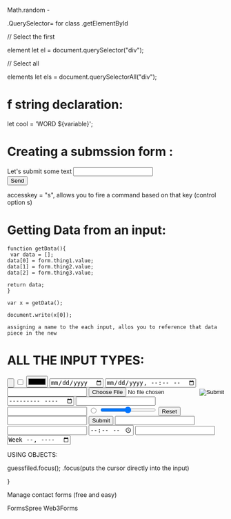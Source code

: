 Math.random - 

.QuerySelector= for class
.getElementById

// Select the first <div> element
let el = document.querySelector("div"); 

// Select all <div> elements
let els = document.querySelectorAll("div"); 



# f string declaration:
let cool = 'WORD ${variable}';


# Creating a submssion form :
<form>
  <div>
    <label for="example">Let's submit some text</label>
    <input id="example" type="text" name="text" />
  </div>
  <div>
    <input type="submit" value="Send" accesskey="s" />
  </div>
</form>

accesskey = "s", allows you to fire a command based on that key (control option s)


# Getting Data from an input:

    function getData(){
     var data = [];
    data[0] = form.thing1.value;
    data[1] = form.thing2.value;
    data[2] = form.thing3.value;

    return data;   
    }

    var x = getData();

    document.write(x[0]);

    assigning a name to the each input, allos you to reference that data piece in the new



# ALL THE INPUT TYPES:

<input type="button">
<input type="checkbox">
<input type="color">
<input type="date">
<input type="datetime-local">
<input type="email">
<input type="file">
<input type="hidden">
<input type="image">
<input type="month">
<input type="number">
<input type="password">
<input type="radio">
<input type="range">
<input type="reset">
<input type="search">
<input type="submit">
<input type="tel">
<input type="text">
<input type="time">
<input type="url">
<input type="week">



USING OBJECTS:

guessfiled.focus();
    .focus(puts the cursor directly into the input)



}

Manage contact forms (free and easy)

FormsSpree
Web3Forms